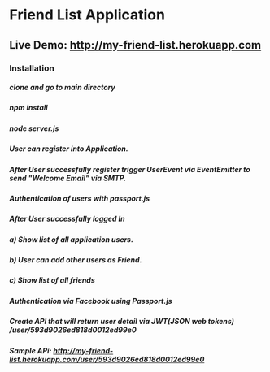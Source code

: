 # Friend List Application
## Live Demo: http://my-friend-list.herokuapp.com

### Installation
##### clone and go to main directory
##### npm install
##### node server.js


##### User can register into Application.
##### After User successfully register trigger UserEvent via EventEmitter to send "Welcome Email" via SMTP.
##### Authentication of users with passport.js
##### After User successfully logged In
#####  a)	Show list of all application users.
#####  b)	User can add other users as Friend.
#####   c)	Show list of all friends
##### Authentication via Facebook using Passport.js
##### Create API that will return user detail via JWT(JSON web tokens) /user/593d9026ed818d0012ed99e0
##### Sample APi: http://my-friend-list.herokuapp.com/user/593d9026ed818d0012ed99e0


